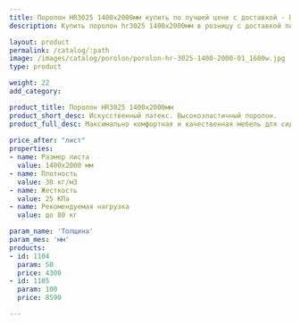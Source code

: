 ```yaml
---
title: Поролон HR3025 1400х2000мм купить по лучшей цене с доставкой - Поролоныч
description: Купить поролон hr3025 1400х2000мм в розницу с доставкой по Москве в интернет-магазине Поролоныча.

layout: product
permalink: /catalog/:path
image: /images/catalog/porolon/porolon-hr-3025-1400-2000-01_1600w.jpg
type: product

weight: 22
add_category: 

product_title: Поролон HR3025 1400х2000мм
product_short_desc: Искусственный латекс. Высокоэластичный поролон.
product_full_desc: Максимально комфортная и качественная мебель для сидения и лежания. Отсутствует эффект проваливания. Используется как самостоятельный элемент сидения в мебели и матрасах.
        
price_after: "лист"
properties:
- name: Размер листа
  value: 1400х2000 мм
- name: Плотность
  value: 30 кг/м3
- name: Жесткость
  value: 25 КПа
- name: Рекомендуемая нагрузка
  value: до 80 кг

param_name: 'Толщина'
param_mes: 'мм'
products:
- id: 1104
  param: 50
  price: 4300
- id: 1105
  param: 100
  price: 8590

---
```

